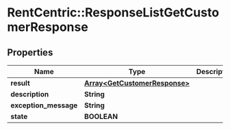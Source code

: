 # RentCentric::ResponseListGetCustomerResponse

## Properties
Name | Type | Description | Notes
------------ | ------------- | ------------- | -------------
**result** | [**Array&lt;GetCustomerResponse&gt;**](GetCustomerResponse.md) |  | [optional] 
**description** | **String** |  | [optional] 
**exception_message** | **String** |  | [optional] 
**state** | **BOOLEAN** |  | [optional] 



